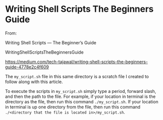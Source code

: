 # Writing Shell Scripts The Beginners Guide 

From:

Writing Shell Scripts — The Beginner’s Guide

WritingShellScriptsTheBeginnersGuide

https://medium.com/tech-tajawal/writing-shell-scripts-the-beginners-guide-4778e2c4f609

The `my_script.sh` file in this same directory is a scratch file I created to follow along with this article.

To execute the scripts in `my_script.sh` simply type a period, forward slash, and then the path to the file.
For example, if your location in terminal is the directory as the file, then run this command `./my_script.sh`.
If your location in terminal is up one directory from the file, then run this command `./<directory that the file is located in>/my_script.sh`.


